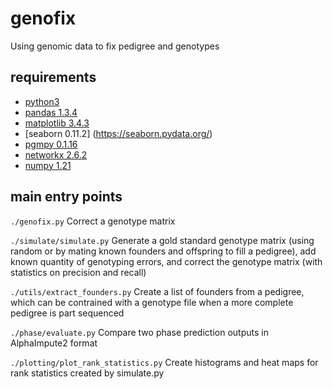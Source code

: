 # genofix
Using genomic data to fix pedigree and genotypes

## requirements
* [python3](https://www.python.org/download/releases/3.0/)
* [pandas 1.3.4](https://pandas.pydata.org/)
* [matplotlib 3.4.3](https://matplotlib.org/)
* [seaborn 0.11.2] (https://seaborn.pydata.org/)
* [pgmpy 0.1.16](https://github.com/pgmpy/pgmpy)
* [networkx 2.6.2](https://networkx.org/)
* [numpy 1.21](https://numpy.org/)

## main entry points
`./genofix.py`
Correct a genotype matrix 

`./simulate/simulate.py`
Generate a gold standard genotype matrix (using random or by mating known founders and offspring to fill a pedigree), add known quantity of genotyping errors, and correct the genotype matrix (with statistics on precision and recall) 

`./utils/extract_founders.py`
Create a list of founders from a pedigree, which can be contrained with a genotype file when a more complete pedigree is part sequenced

`./phase/evaluate.py`
Compare two phase prediction outputs in AlphaImpute2 format

`./plotting/plot_rank_statistics.py`
Create histograms and heat maps for rank statistics created by simulate.py
